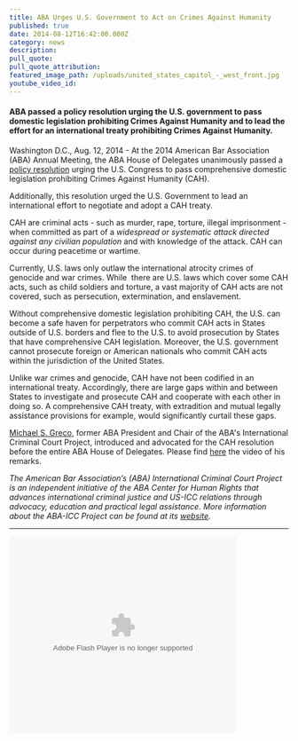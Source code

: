 ```yaml
---
title: ABA Urges U.S. Government to Act on Crimes Against Humanity
published: true
date: 2014-08-12T16:42:00.000Z
category: news
description:
pull_quote:
pull_quote_attribution:
featured_image_path: /uploads/united_states_capitol_-_west_front.jpg
youtube_video_id: 
---
```



#### ABA passed a policy resolution urging the U.S. government to pass domestic legislation prohibiting Crimes Against Humanity and to lead the effort for an international treaty prohibiting Crimes Against Humanity.

Washington D.C., Aug. 12, 2014 - At the 2014 American Bar Association (ABA) Annual Meeting, the ABA House of Delegates unanimously passed a [policy resolution](http://www.americanbar.org/content/dam/aba/images/abanews/2014am_hodres/300.pdf) urging the U.S. Congress to pass comprehensive domestic legislation prohibiting Crimes Against Humanity (CAH).

Additionally, this resolution urged the U.S. Government to lead an international effort to negotiate and adopt a CAH treaty.

CAH are criminal acts - such as murder, rape, torture, illegal imprisonment - when committed as part of a *widespread or systematic attack directed against any civilian population* and with knowledge of the attack. CAH can occur during peacetime or wartime.

Currently, U.S. laws only outlaw the international atrocity crimes of genocide and war crimes. While&nbsp; there are U.S. laws which cover some CAH acts, such as child soldiers and torture, a vast majority of CAH acts are not covered, such as persecution, extermination, and enslavement.

Without comprehensive domestic legislation prohibiting CAH, the U.S. can become a safe haven for perpetrators who commit CAH acts in States outside of U.S. borders and flee to the U.S. to avoid prosecution by States that have comprehensive CAH legislation. Moreover, the U.S. government cannot prosecute foreign or American nationals who commit CAH acts within the jurisdiction of the United States.

Unlike war crimes and genocide, CAH have not been codified in an international treaty. Accordingly, there are large gaps within and between States to investigate and prosecute CAH and cooperate with each other in doing so. A comprehensive CAH treaty, with extradition and mutual legally assistance provisions for example, would significantly curtail these gaps.

[Michael S. Greco](https://www.aba-icc.org/board-of-advisors/michael-s-greco/), former ABA President and Chair of the ABA's International Criminal Court Project, introduced and advocated for the CAH resolution before the entire ABA House of Delegates. Please find [here](http://www.americanbar.org/news/abanews/aba-news-archives/2014/08/house_of_delegatesu.html) the video of his remarks.

*The American Bar Association’s (ABA) International Criminal Court Project is an independent initiative of the ABA Center for Human Rights that advances international criminal justice and US-ICC relations through advocacy, education and practical legal assistance. More information about the ABA-ICC Project can be found at its [website](http://www.aba-icc.org/).*

---

<object id="flashObj" codebase="http://download.macromedia.com/pub/shockwave/cabs/flash/swflash.cab#version=9,0,47,0" classid="clsid:D27CDB6E-AE6D-11cf-96B8-444553540000" height="353" width="410"><param name="movie" value="http://c.brightcove.com/services/viewer/federated_f9?isVid=1" /><param name="bgcolor" value="#FFFFFF" /><param name="flashVars" value="videoId=3738826009001&amp;playerID=2307908497001&amp;playerKey=AQ~~,AAABsp7SiCE~,aEBLYbQyvvBa8yEVvdO_c5cphEka3MCJ&amp;domain=embed&amp;dynamicStreaming=true" /><param name="base" value="http://admin.brightcove.com" /><param name="seamlesstabbing" value="false" /><param name="allowFullScreen" value="true" /><param name="swLiveConnect" value="true" /><param name="allowScriptAccess" value="always" /><embed type="application/x-shockwave-flash" name="flashObj" allowfullscreen="true" flashvars="videoId=3738826009001&amp;playerID=2307908497001&amp;playerKey=AQ~~,AAABsp7SiCE~,aEBLYbQyvvBa8yEVvdO_c5cphEka3MCJ&amp;domain=embed&amp;dynamicStreaming=true" bgcolor="#FFFFFF" base="http://admin.brightcove.com" seamlesstabbing="false" swliveconnect="true" allowscriptaccess="always" pluginspage="http://www.macromedia.com/shockwave/download/index.cgi?P1_Prod_Version=ShockwaveFlash" src="http://c.brightcove.com/services/viewer/federated_f9?isVid=1" height="353" width="410" /></object>
